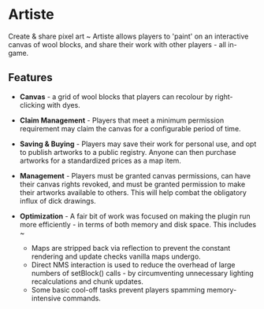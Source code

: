 # Artiste
Create & share pixel art
          ~
Artiste allows players to 'paint' on an interactive canvas of wool blocks, and share their work with other players - all in-game.

## Features

* **Canvas** - a grid of wool blocks that players can recolour by right-clicking with dyes.

* **Claim Management** - Players that meet a minimum permission requirement may claim the canvas for a configurable period of time.

* **Saving & Buying** - Players may save their work for personal use, and opt to publish artworks to a public registry. Anyone can then purchase artworks for a standardized prices as a map item.

* **Management** - Players must be granted canvas permissions, can have their canvas rights revoked, and must be granted permission to make their artworks available to others. This will help combat the obligatory influx of dick drawings.

* **Optimization** - A fair bit of work was focused on making the plugin run more efficiently - in terms of both memory and disk space. This includes ~
    * Maps are stripped back via reflection to prevent the constant rendering and update checks vanilla maps undergo.
    * Direct NMS interaction is used to reduce the overhead of large numbers of setBlock() calls - by circumventing unnecessary lighting recalculations and chunk updates.
    * Some basic cool-off tasks prevent players spamming memory-intensive commands.

